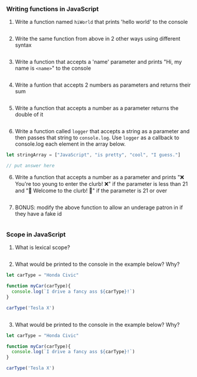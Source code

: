 ### Writing functions in JavaScript

1. Write a function named `hiWorld` that prints 'hello world' to the console

```javascript
```

2. Write the same function from above in 2 other ways using different syntax

```javascript
```

3. Write a function that accepts a 'name' parameter and prints "Hi, my name is `<name>`" to the console

```javascript
```

4. Write a funtion that accepts 2 numbers as parameters and returns their sum

```javascript
```

5. Write a function that accepts a number as a parameter returns the double of it

```javascript
```

6. Write a function called `logger` that accepts a string as a parameter and then passes that string to `console.log`. Use `logger` as a callback to console.log each element in the array below. 

```javascript
let stringArray = ["JavaScript", "is pretty", "cool", "I guess."]

// put answer here
```

6. Write a function that accepts a number as a parameter and prints "❌ You're too young to enter the clurb! ❌" if the parameter 
is less than 21 and "🤡 Welcome to the clurb! 🚀" if the parameter is 21 or over

```javascript
```

7. BONUS: modify the above function to allow an underage patron in if they have a fake id

```javascript
```

### Scope in JavaScript

1. What is lexical scope?

```
```

2. What would be printed to the console in the example below? Why?

```javascript
let carType = "Honda Civic"

function myCar(carType){
  console.log(`I drive a fancy ass ${carType}!`)
}

carType('Tesla X')
```

```
```

3. What would be printed to the console in the example below? Why?

```javascript
let carType = "Honda Civic"

function myCar(carType){
  console.log(`I drive a fancy ass ${carType}!`)
}

carType('Tesla X')
```